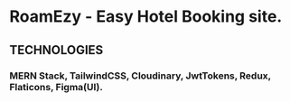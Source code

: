 # RoamEzy - Easy Hotel Booking site.

## TECHNOLOGIES
### MERN Stack, TailwindCSS, Cloudinary, JwtTokens, Redux, Flaticons, Figma(UI).


